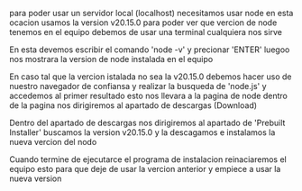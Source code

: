 para poder usar un servidor local (localhost) necesitamos usar node en esta ocacion usamos la version v20.15.0
para poder ver que vercion de node tenemos en el equipo debemos de usar una terminal cualquiera nos sirve

En esta devemos escribir el comando 'node -v' y precionar 'ENTER' luegoo nos mostrara la version de node instalada en el equipo

En caso tal que la vercion istalada no sea la v20.15.0 debemos hacer uso de nuestro navegador de confiansa y realizar la busqueda de 'node.js' y accedemos al primer resultado esto nos llevara a la pagina de node dentro de la pagina nos dirigiremos al apartado de descargas (Download)

Dentro del apartado de descargas nos dirigiremos al apartado de 'Prebuilt Installer' buscamos la version v20.15.0 y la descagamos e instalamos
la nueva vercion del nodo 

Cuando termine de ejecutarce el programa de instalacion reinaciaremos el equipo esto para que deje de usar la vercion anterior y empiece a usar la nueva version 

